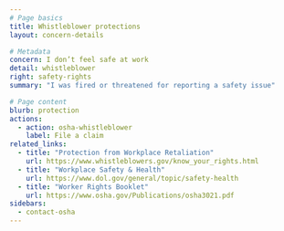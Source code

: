 ```yaml
---
# Page basics
title: Whistleblower protections
layout: concern-details

# Metadata
concern: I don’t feel safe at work
detail: whistleblower
right: safety-rights
summary: "I was fired or threatened for reporting a safety issue"

# Page content
blurb: protection
actions:
  - action: osha-whistleblower
    label: File a claim
related_links:
  - title: "Protection from Workplace Retaliation"
    url: https://www.whistleblowers.gov/know_your_rights.html
  - title: "Workplace Safety & Health"
    url: https://www.dol.gov/general/topic/safety-health
  - title: "Worker Rights Booklet"
    url: https://www.osha.gov/Publications/osha3021.pdf
sidebars:
  - contact-osha
---
```

